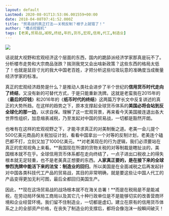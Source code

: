 ```yaml
---
layout: default
Lastmod: 2020-08-01T13:53:06.001559+00:00
date: 2018-04-08T07:41:52.000Z
title: "贸易战的真正打法——关税反制？根子上就错了！"
author: "槽点挖掘机"
tags: [老美,贸易战,减税,终结,年的,货币,宏观,信用,代工,制造业]
---
```


![](https://images.weserv.nl/?url=https%3A//m1.ablwang.com/uploadfile/2018/0408/20180408032023837.jpg)

话说就大视野和宏观经济这个层面的东西，国内的跪舔派经济学家那真是玩不了。分析楼市走势和大宗商品涨跌？揣测我党又会出啥新政策？这些东西的格局太低了！也就是鼠目寸光的我大中国老百姓，才把分析这些垃圾玩意的准确度当成衡量经济学家的标准。

真正的宏观经济趋势是什么？是推动人类社会进步了半个世纪的**信用货币时代走向了终结**，又没有新的可替代方式，于是只能重新洗牌。这就是老蛮我在2015年的《**最后的印钱**》和2016年的《**纸币时代的终结**》这两篇万字长文中反复讲述的真正的大势所趋。在这样的趋势之下，原本支撑起全球货币体系的**美国必将会站到反全球化的那一边**，以求自保。理解了这一宏观背景，再来看今天美国接连退出各大世界性组织，加息缩表减税，乃至发起对中国的贸易战，一切都是豁然开朗。

也唯有在这样的宏观视野之下，才能寻求真正的对美制衡之道。老美一会儿提个500亿美元商品的关税加征计划，看看中国拿出一个对等的反制计划，老美连个磕巴都不打，立刻又加了1000亿美元。**对老美现在的行为逻辑，我们必须要站在真正的宏观视角上来看。**我国现在所谓的货物关税的对等制裁是瞎扯淡的，美国根本就不在乎。全球信用货币体系都在走向终结了，一点子进出口税收上的得失根本就无足轻重，也不是老美真正想要的东西。**人家真正要的，是在接下来的全球惨烈洗牌中能活下来的法宝：制造业的回归**。所以美国是在全面减税之后再发起针对中国各类科技代工产品的贸易战，其目的非常明确，就是要这些让中国人代工的产品变得更加无利可图，最后全都回归美国生产。

因此，**现在这场贸易战的战场根本就不在海关总署！**而是在税局是不是能减税，在劳动局环保局工商局以及其它几十种行政单位是不是能够切实的改善营商环境和企业经营环境。我们留不住制造业，一切都是虚幻。建立在原有的信用货币体系之上的全部资产价格，在丧失了制造业的支撑后，都将会像泡沫一般瞬间破灭！

